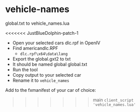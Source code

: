 # vehicle-names
global.txt to vehicle_names.lua


<<<<<<< JustBlueDolphin-patch-1
- Open your selected cars dlc.rpf in OpenIV
- Find americandlc.RPF
    - `dlc.rpf\x64\data\lang` 
- Export the global.gxt2 to txt
- It should be named global global.txt
- Run the tool
- Copy output to your selected car
- Rename it to `vehicle_names`

Add to the fxmanifest of your car of choice:
>>>>>>> main
`client_script 'vehicle_names.lua'`
